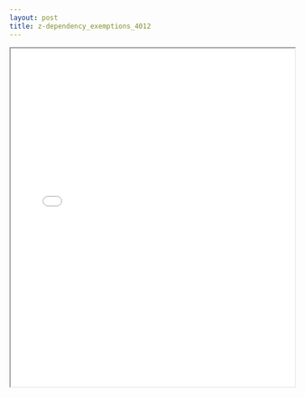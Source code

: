 ```yaml
---
layout: post
title: z-dependency_exemptions_4012
---
```


<div class="pdf-container">
<iframe src="/ea/assets/pdfs/z-dependency_exemptions_4012.pdf" height="600" width="100%" allowFullScreen="true"></iframe>
</div>

